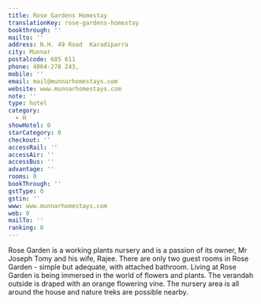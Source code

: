 ```yaml
---
title: Rose Gardens Homestay
translationKey: rose-gardens-homestay
bookthrough: ''
mailto: ''
address: N.H. 49 Road  Karadiparra
city: Munnar
postalcode: 685 611
phone: 4864-278 243,
mobile: ''
email: mail@munnarhomestays.com
website: www.munnarhomestays.com
note: ''
type: hotel
category:
  - H
showHotel: 0
starCategory: 0
checkout: ''
accessRail: ''
accessAir: ''
accessBus: ''
advantage: ''
rooms: 0
bookThrough: ''
gstType: 0
gstin: ''
www: www.munnarhomestays.com
web: 0
mailTo: ''
ranking: 0
---
```







Rose Garden is a working plants nursery and is a passion of its owner, Mr Joseph Tomy and his wife, Rajee. There are only two guest rooms in Rose Garden - simple but adequate, with attached bathroom.     Living at Rose Garden is being immersed in the world of flowers and plants. The verandah outside is draped with an orange flowering vine. The nursery area is all around the house and nature treks are possible nearby.